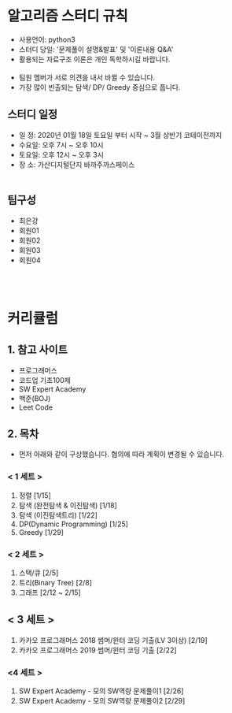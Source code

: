# 알고리즘 스터디 규칙
- 사용언어: python3
- 스터디 당일: '문제풀이 설명&발표' 및 '이론내용 Q&A'
- 활용되는 자료구조 이론은 개인 독학하시길 바랍니다.
<br><br>
- 팀원 멤버가 서로 의견을 내서 바뀔 수 있습니다.
- 가장 많이 빈출되는 탐색/ DP/ Greedy 중심으로 풉니다.

## 스터디 일정
* 일  정: 2020년 01월 18일 토요일 부터 시작 ~ 3월 상반기 코테이전까지
* 수요일: 오후 7시 ~ 오후 10시 
* 토요일: 오후 12시 ~ 오후 3시
* 장 소:  가산디지털단지 바까주까스페이스
<br><br>
## 팀구성
- 최은강
- 회원01
- 회원02
- 회원03
- 회원04

<br><br>
# 커리큘럼

## 1. 참고 사이트
* 프로그래머스
* 코드업 기초100제
* SW Expert Academy
* 백준(BOJ)
* Leet Code


## 2. 목차
- 먼저 아래와 같이 구상했습니다. 협의에 따라 계획이 변경될 수 있습니다.

### < 1 세트 > 
1. 정렬 [1/15]
2. 탐색 (완전탐색 & 이진탐색) [1/18]
3. 탐색 (이진탐색트리) [1/22]
4. DP(Dynamic Programming) [1/25]
5. Greedy [1/29]

### < 2 세트 >
1. 스택/큐 [2/5]
2. 트리(Binary Tree) [2/8]
3. 그래프 [2/12 ~ 2/15]

## < 3 세트 >
1. 카카오 프로그래머스 2018 썸머/윈터 코딩 기출(LV 3이상) [2/19]
2. 카카오 프로그래머스 2019 썸머/윈터 코딩 기출 [2/22]


### <4 세트 >
1. SW Expert Academy - 모의 SW역량 문제풀이1 [2/26]
2. SW Expert Academy - 모의 SW역량 문제풀이2 [2/29]

